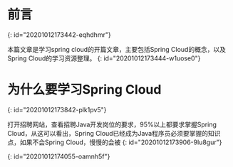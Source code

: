 # 前言
{: id="20201012173442-eqhdhmr"}

本篇文章是学习spring cloud的开篇文章，主要包括Spring Cloud的概念，以及Spring Cloud的学习资源整理。
{: id="20201012173444-w1uose0"}

# 为什么要学习Spring Cloud
{: id="20201012173842-plk1pv5"}

打开招聘网站，查看招聘Java开发岗位的要求，95%以上都要求掌握Spring Cloud，从这可以看出，Spring Cloud已经成为Java程序员必须要掌握的知识点，如果不会Spring Cloud，慢慢的会被
{: id="20201012173906-9lu8gur"}

{: id="20201012174055-oamnh5f"}
